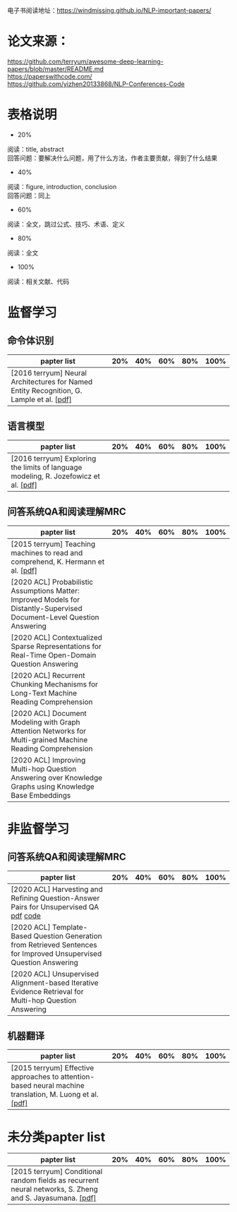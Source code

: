 电子书阅读地址：https://windmissing.github.io/NLP-important-papers/  

# 论文来源：

https://github.com/terryum/awesome-deep-learning-papers/blob/master/README.md  
https://paperswithcode.com/  
https://github.com/yizhen20133868/NLP-Conferences-Code

# 表格说明

- 20%

阅读：title, abstract  
回答问题：要解决什么问题，用了什么方法，作者主要贡献，得到了什么结果  

- 40%

阅读：figure, introduction, conclusion  
回答问题：同上

- 60%

阅读：全文，跳过公式、技巧、术语、定义  

- 80%

阅读：全文

- 100%

阅读：相关文献、代码

# 监督学习

## 命令体识别

|papter list|20%|40%|60%|80%|100%|
|---|---|---|---|---|---|
|[2016 terryum] Neural Architectures for Named Entity Recognition, G. Lample et al. [[pdf]](http://aclweb.org/anthology/N/N16/N16-1030.pdf)|

## 语言模型

|papter list|20%|40%|60%|80%|100%|
|---|---|---|---|---|---|
|[2016 terryum] Exploring the limits of language modeling, R. Jozefowicz et al. [[pdf]](http://arxiv.org/pdf/1602.02410)|

## 问答系统QA和阅读理解MRC

|papter list|20%|40%|60%|80%|100%|
|---|---|---|---|---|---|
|[2015 terryum] Teaching machines to read and comprehend, K. Hermann et al. [[pdf]](http://papers.nips.cc/paper/5945-teaching-machines-to-read-and-comprehend.pdf)|
|[2020 ACL] Probabilistic Assumptions Matter: Improved Models for Distantly-Supervised Document-Level Question Answering | |
|[2020 ACL] Contextualized Sparse Representations for Real-Time Open-Domain Question Answering||
|[2020 ACL] Recurrent Chunking Mechanisms for Long-Text Machine Reading Comprehension||
|[2020 ACL] Document Modeling with Graph Attention Networks for Multi-grained Machine Reading Comprehension||
|[2020 ACL] Improving Multi-hop Question Answering over Knowledge Graphs using Knowledge Base Embeddings||


# 非监督学习

## 问答系统QA和阅读理解MRC

|papter list|20%|40%|60%|80%|100%|
|---|---|---|---|---|---|
|[2020 ACL] Harvesting and Refining Question-Answer Pairs for Unsupervised QA [pdf](https://www.aclweb.org/anthology/2020.acl-main.600.pdf) [code](https://github.com/Neutralzz/RefQA)|
|[2020 ACL] Template-Based Question Generation from Retrieved Sentences for Improved Unsupervised Question Answering||
|[2020 ACL] Unsupervised Alignment-based Iterative Evidence Retrieval for Multi-hop Question Answering||

## 机器翻译

|papter list|20%|40%|60%|80%|100%|
|---|---|---|---|---|---|
|[2015 terryum] Effective approaches to attention-based neural machine translation, M. Luong et al. [[pdf]](https://arxiv.org/pdf/1508.04025)|

# 未分类papter list

|papter list|20%|40%|60%|80%|100%|
|---|---|---|---|---|---|
|[2015 terryum] Conditional random fields as recurrent neural networks, S. Zheng and S. Jayasumana. [[pdf]](http://www.cv-foundation.org/openaccess/content_iccv_2015/papers/Zheng_Conditional_Random_Fields_ICCV_2015_paper.pdf)|
